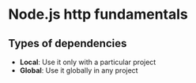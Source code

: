 # Node.js http fundamentals

## Types of dependencies
 - **Local**: Use it only with a particular project
 - **Global**: Use it globally in any project